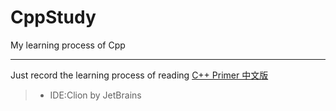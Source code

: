 # CppStudy
My learning process  of Cpp 

----

Just record the learning process of reading [C++ Primer 中文版](http://book.douban.com/subject/25708312/)

> * IDE:Clion by JetBrains
